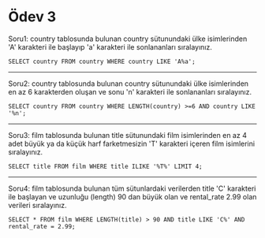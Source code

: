 # Ödev 3

Soru1:
country tablosunda bulunan country sütunundaki ülke isimlerinden 'A' karakteri ile başlayıp 'a' karakteri ile sonlananları sıralayınız.

``SELECT country FROM country
WHERE country LIKE 'A%a';``

---

Soru2:
country tablosunda bulunan country sütunundaki ülke isimlerinden en az 6 karakterden oluşan ve sonu 'n' karakteri ile sonlananları sıralayınız.

``SELECT country FROM country WHERE LENGTH(country) >=6 AND country LIKE '%n';``

---

Soru3:
film tablosunda bulunan title sütunundaki film isimlerinden en az 4 adet büyük ya da küçük harf farketmesizin 'T' karakteri içeren film isimlerini sıralayınız.

``SELECT title FROM film
WHERE title ILIKE '%T%' LIMIT 4;``

---

Soru4:
film tablosunda bulunan tüm sütunlardaki verilerden title 'C' karakteri ile başlayan ve uzunluğu (length) 90 dan büyük olan ve rental_rate 2.99 olan verileri sıralayınız.

``SELECT * FROM film
WHERE LENGTH(title) > 90 AND title LIKE 'C%' AND rental_rate = 2.99;``